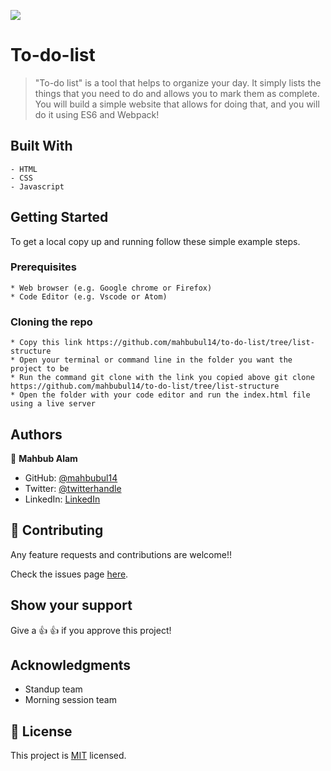 ![](https://img.shields.io/badge/Microverse-blueviolet)
# To-do-list

> "To-do list" is a tool that helps to organize your day. It simply lists the things that you need to do and allows you to mark them as complete. You will build a simple website that allows for doing that, and you will do it using ES6 and Webpack!

## Built With

    - HTML
    - CSS
    - Javascript

## Getting Started

To get a local copy up and running follow these simple example steps.

### Prerequisites

    * Web browser (e.g. Google chrome or Firefox)
    * Code Editor (e.g. Vscode or Atom)

### Cloning the repo

    * Copy this link https://github.com/mahbubul14/to-do-list/tree/list-structure
    * Open your terminal or command line in the folder you want the project to be
    * Run the command git clone with the link you copied above git clone https://github.com/mahbubul14/to-do-list/tree/list-structure
    * Open the folder with your code editor and run the index.html file using a live server

## Authors

👤 **Mahbub Alam**

- GitHub: [@mahbubul14](https://github.com/mahbubul14)
- Twitter: [@twitterhandle](https://twitter.com/mahbubul_14)
- LinkedIn: [LinkedIn](https://www.linkedin.com/in/mahbubul-alam-20595/)

## 🤝 Contributing

Any feature requests and contributions are welcome!!

Check the issues page [here](https://github.com/Fikerte-T/Awesome-books/issues).

## Show your support

Give a 👍 👍 if you approve this project!

## Acknowledgments
- Standup team
- Morning session team

## 📝 License

This project is [MIT](./MIT.md) licensed.
